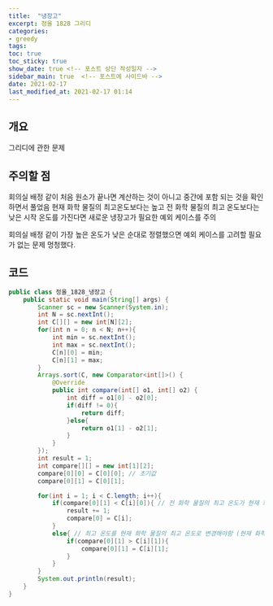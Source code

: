 ```yaml
---
title:  "냉장고"
excerpt: 정올 1828 그리디
categories: 
- greedy
tags:
toc: true
toc_sticky: true
show_date: true <!-- 포스트 상단 작성일자 -->
sidebar_main: true  <!-- 포스트에 사이드바 -->
date: 2021-02-17
last_modified_at: 2021-02-17 01:14
---
```


## 개요
그리디에 관한 문제

## 주의할 점
회의실 배정 같이 처음 원소가 끝나면 계산하는 것이 아니고 중간에 포함 되는 것을 확인하면서 풀었음
현재 화학 물질의 최고온도보다는 높고 전 화학 물질의 최고 온도보다는 낮은 시작 온도를 가진다면 새로운 냉장고가 필요한 예외 케이스를 주의

회의실 배정 같이 가장 높은 온도가 낮은 순대로 정렬했으면 예외 케이스를 고려할 필요가 없는 문제 멍청했다.
## 코드

```java
public class 정올_1828_냉장고 {
    public static void main(String[] args) {
        Scanner sc = new Scanner(System.in);
        int N = sc.nextInt();
        int C[][] = new int[N][2];
        for(int n = 0; n < N; n++){
            int min = sc.nextInt();
            int max = sc.nextInt();
            C[n][0] = min;
            C[n][1] = max;
        }
        Arrays.sort(C, new Comparator<int[]>() {
            @Override
            public int compare(int[] o1, int[] o2) {
                int diff = o1[0] - o2[0];
                if(diff != 0){
                    return diff;
                }else{
                    return o1[1] - o2[1];
                }
            }
        });
        int result = 1;
        int compare[][] = new int[1][2];
        compare[0][0] = C[0][0]; // 초기값
        compare[0][1] = C[0][1];

        for(int i = 1; i < C.length; i++){
            if(compare[0][1] < C[i][0]){ // 전 화학 물질의 최고 온도가 현재 화학 물질의 시작 온도보다 낮다면 (새로운 냉장고가 필요)
                result += 1;
                compare[0] = C[i];
            }
            else{ // 최고 온도를 현재 화학 물질의 최고 온도로 변경해야함 (현재 화학 물질 최고온도보다는 높고 전 최고 온도보다는 낮은 시작 온도를 가진다면 새로운 냉장고가 필요)
                if(compare[0][1] > C[i][1]){
                    compare[0][1] = C[i][1];
                }
            }
        }
        System.out.println(result);
    }
}

```